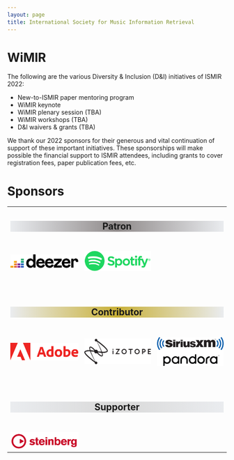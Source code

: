 ```yaml
---
layout: page
title: International Society for Music Information Retrieval
---
```

# WiMIR

The following are the various Diversity & Inclusion (D&I) initiatives of ISMIR 2022:
* New-to-ISMIR paper mentoring program
* WiMIR keynote
* WiMIR plenary session (TBA)
* WiMIR workshops (TBA)
* D&I waivers & grants (TBA)

We thank our 2022 sponsors for their generous and vital continuation of support of these important initiatives. These sponsorships will make possible the financial  support to ISMIR attendees, including grants to cover registration fees, paper publication fees, etc.
<h1>Sponsors</h1>
<table class="customtable sponsorblock">
    <tr>
        <td class="teamsection" colspan="4" style="text-align:center;">
            <h2 class="sponsorheadV2" style="background-color:#8f8a8a; background-image: linear-gradient(to right, #eaecef, #8f8a8a, #eaecef);">Patron</h2>
        </td>
    </tr>
    <tr>
       <td>&nbsp;</td>
    </tr>
    <tr>
        <td class="teamsection">
            <a href="https://deezer.com" target="_blank"><img src="../assets/sponsors/deezer_logo.png" alt="Avatar" class="platinum-wrapper"></a>
        </td>
        <td class="teamsection">
            <a href="https://research.atspotify.com/" target="_blank"><img src="../assets/sponsors/Spotify-logo.png" alt="Avatar" class="platinum-wrapper"></a>
        </td>
    </tr>
    <tr>
       <td>&nbsp;</td>
    </tr>
    <tr>
       <td>&nbsp;</td>
    </tr>
    <tr>
        <td class="teamsection" colspan="4" style="text-align:center;">
            <h2 class="sponsorheadV2" style="background-color:#c8b037; background-image: linear-gradient(to right, #eaecef, #c8b037, #eaecef);">Contributor</h2>
        </td>
    </tr>
    <tr>
       <td>&nbsp;</td>
    </tr>
    <tr>
        <td class="teamsection">
            <a href="https://www.adobe.com" target="_blank"><img src="../assets/sponsors/Adobe-logo.png" alt="Avatar" class="gold-wrapper"></a>
        </td>
        <td class="teamsection">
            <a href="https://www.izotope.com/" target="_blank"><img src="../assets/sponsors/Izotope_Logo.png" alt="Avatar" class="gold-wrapper"></a>
        </td>
        <td class="teamsection">
            <a href="https://www.siriusxm.com/pandora" target="_blank"><img src="../assets/sponsors/SiriusPandora_logo.png" alt="Avatar" class="gold-wrapper"></a>
        </td>
    </tr>
    <tr>
       <td>&nbsp;</td>
    </tr>
    <tr>
       <td>&nbsp;</td>
    </tr>
    <tr>
        <td class="teamsection" colspan="4" style="text-align:center;">
            <h2 class="sponsorheadV2" style="background-color:#d9d9d9; background-image: linear-gradient(to right, #eaecef, #d9d9d9, #eaecef);">Supporter</h2>
        </td>
    </tr>
    <tr>
       <td>&nbsp;</td>
    </tr>
    <tr>
        <td class="teamsection">
            <a href="https://www.steinberg.net/" target="_blank"><img src="../assets/sponsors/Steinberg-logo.png" alt="Avatar" class="silver-wrapper"></a>
        </td>
    </tr>
</table>
<br><br>

